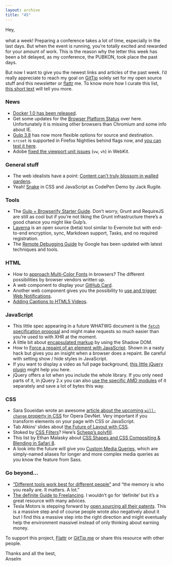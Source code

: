 ```yaml
---
layout: archive
title: "45"
---
```


Hey,<br>
<br>
what a week! Preparing a conference takes a lot of time, especially in the last days. But when the event is running, you’re totally excited and rewarded for your amount of work. This is the reason why the letter this week has been a bit delayed, as my conference, the PUBKON, took place the past days.

But now I want to give you the newest links and articles of the past week. I’d really appreciate to reach my goal on [GitTip](https://www.gittip.com/Anselm%20Hannemann/) solely set for my open source stuff and this newsletter or [flattr](https://flattr.com/profile/helloanselm) me. To know more how I curate this list, [this short text](http://wdrl.info/about/#donations) will tell you more.

### News

- [Docker 1.0 has been released](http://blog.docker.com/2014/06/its-here-docker-1-0/).
- Get some updates for the [Browser Platform Status](http://platformstatustracker.azurewebsites.net/) over here. Unfortunately it is missing other browsers than Chromium and some info about IE.
- [Gulp 3.8](https://github.com/gulpjs/gulp/blob/master/CHANGELOG.md#380) has now more flexible options for source and destination.
- `srcset` is supported in Firefox Nightlies behind flags now, and [you can test it here](http://codepen.io/RICG/pen/poKfj).
- Adobe [fixed the viewport unit issues](http://blogs.adobe.com/webplatform/2014/06/12/improving-viewport-unit-support-in-webkit/) (`vw`, `vh`) in WebKit.

### General stuff

- The web idealists have a point: [Content can't truly blossom in walled gardens](http://www.campaignlive.co.uk/russell_davies/article/1298102/the-web-idealists-point-content-cant-truly-blossom-walled-gardens/).
- Yeah! [Snake](http://codepen.io/jackrugile/pen/IHbvh/) in CSS and JavaScript as CodePen Demo by Jack Rugile.

### Tools

- The [Gulp + Browserify Starter Guide](http://viget.com/extend/gulp-browserify-starter-faq). Don’t worry, Grunt and RequireJS are still as cool but if you’re not liking the Grunt infrastructure there’s a good chance you might like Gulp’s.
- [Laverna](https://laverna.cc/) is an open source (beta) tool similar to Evernote but with end-to-end encryption, sync, Markdown support, Tasks, and no required registration.
- The [Remote Debugging Guide](https://developer.chrome.com/devtools/docs/remote-debugging) by Google has been updated with latest techniques and tools.

### HTML

- How to [approach Multi-Color Fonts](http://www.pixelambacht.nl/2014/multicolor-fonts/) in browsers? The different possibilities by browser vendors written up.
- A web component to display your [GitHub Card](http://pazguille.github.io/github-card/).
- Another web component gives you the possibility to [use and trigger Web Notifications](https://github.com/1000ch/x-notification).
- [Adding Captions to HTML5 Videos](https://developer.mozilla.org/en-US/Apps/Build/Manipulating_media/Adding_captions_and_subtitles_to_HTML5_video).

### JavaScript

- This little spec appearing in a future WHATWG document is the [`fetch` specification proposal](http://fetch.spec.whatwg.org/#fetch-method) and might make requests so much easier than you’re used to with XHR at the moment.
- A little bit about [encapsulated markup](http://css-tricks.com/using-encapsulation-semantic-markup/) by using the Shadow DOM.
- How to [Force a repaint of an element with JavaScript](http://martinwolf.org/2014/06/10/force-repaint-of-an-element-with-javascript/). Shown in a nasty hack but gives you an insight when a browser does a repaint. Be careful with setting show / hide styles in JavaScript.
- If you want to display a video as full page background, [this little jQuery plugin](https://github.com/stefanerickson/covervid) might help you here.
- jQuery offers a lot when you include the whole library. If you only need parts of it, in jQuery 2.x you can also [use the specific AMD modules](http://developer.telerik.com/featured/jquery-using-only-what-you-need/) of it separately and save a lot of bytes this way.

### CSS

- Sara Soueidan wrote an awesome [article about the upcoming `will-change` property in CSS](http://dev.opera.com/articles/css-will-change-property/) for Opera DevNet. Very important if you transform elements on your page with CSS or JavaScript.
- Tab Atkins’ slides about [the Future of Layout with CSS](http://www.xanthir.com/talks/2014-06-04/).
- Stoked by [CSS Filters](http://www.w3.org/TR/filter-effects/#FilterProperty)? Here’s [Schepp’s polyfill](https://github.com/Schepp/CSS-Filters-Polyfill).
- This list by Ethan Malasky about [CSS Shapes and CSS Compositing & Blending in Safari 8](http://blogs.adobe.com/webplatform/2014/06/09/css-shapes-and-css-compositing-blending-in-safari-8/).
- A look into the future will give you [Custom Media Queries](http://dev.w3.org/csswg/mediaqueries/#custom-mq), which are simply-named aliases for longer and more complex media queries as you know the feature from Sass.

### Go beyond…

- [“Different tools work best for different people”](https://the-pastry-box-project.net/vitaly-friedman/2014-June-9) and “the memory is who you really are. It matters. A lot.”
- [The definite Guide to Freelancing](http://www.thesuperlancer.com/the-definitive-guide-to-freelancing/). I wouldn’t go for ‘definite’ but it’s a great resource with many advices.
- Tesla Motors is stepping forward by [open sourcing all their patents](http://www.teslamotors.com/blog/all-our-patent-are-belong-you). This is a massive step and of course people wrote also negatively about it but I find this a massive step into the right direction and might eventually help the environment massivel instead of only thinking about earning money.

To support this project, [Flattr](https://flattr.com/profile/helloanselm) or [GitTip me](https://www.gittip.com/Anselm%20Hannemann/) or share this resource with other people.

Thanks and all the best,<br>
Anselm

